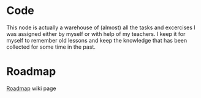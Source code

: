 # Code
This node is actually a warehouse of (almost) all the tasks and excercises I was assigned either by myself or with help of my teachers.
I keep it for myself to remember old lessons and keep the knowledge that has been collected for some time in the past.

# Roadmap

[Roadmap](https://github.com/DoronovIV/computer-science-learning/wiki/Roadmap) wiki page
